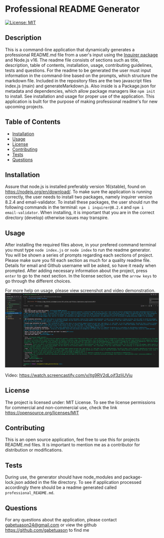 # Professional README Generator 

[![License: MIT](https://img.shields.io/badge/License-MIT-yellow.svg)](https://opensource.org/licenses/MIT)

## Description

This is a command-line application that dynamically generates a professional README.md file from a user's input using the [Inquirer package](https://www.npmjs.com/package/inquirer/v/8.2.4) and Node.js v16. The readme file consists of sections such as title, description, table of contents, installation, usage, contributing guidelines, tests and questions. For the readme to be generated the user must input information in the command-line based on the prompts, which structure the markdown file. Included in the repository files are the two javascript files index.js (main) and generateMarkdown.js. Also inside is a Package.json for metadata and dependencies, which allow package managers like `npm init` to install. See installation and usage for proper use of the application. This application is built for the purpose of making professional readme's for new upcoming projects.

## Table of Contents

- [Installation](#installation)
- [Usage](#usage)
- [License](#license)
- [Contributing](#contributing)
- [Tests](#tests)
- [Questions](#questions)

## Installation

Assure that node.js is installed preferably version 16(stable), found on https://nodejs.org/en/download/. To make sure the application is running correctly, the user needs to install two packages, namely inquirer version 8.2.4 and email-validator. To install these packages, the user should run the following commands in the terminal: `npm i inquirer@8.2.4` and `npm i email-validator`. When installing, it is important that you are in the correct directory (develop) otherwise issues may transpire.

## Usage

After installing the required files above, in your prefered command terminal you must type `node index.js` or `node index` to run the readme generator. You will be shown a series of prompts regarding each sections of project. Please make sure you fill each section as much for a quality readme file. Details for email and Github username will be asked, so have it ready when prompted. After adding necessary information about the project, press `enter` to go to the next section. In the license section, use the `arrow keys` to go through the different choices.  


For more help on usage, please view screenshot and video demonstration.
![screenshot](https://github.com/gabetuason/professional_readme_generator/blob/copyofmain/Develop/images/readmeScreenshot.PNG)

Video: https://watch.screencastify.com/v/itg9RV2dLojf3zIiUVju  

## License

The project is licensed under: MIT License. To see the license permissions for commercial and non-commercial use, check the link https://opensource.org/licenses/MIT

## Contributing

This is an open source application, feel free to use this for projects README.md files. It is important to mention me as a contributor for distribution or modifications.
  
## Tests

During use, the generator should have node_modules and package-lock.json added in the file directory. To see if application processed accordingly there should be a readme generated called `professional_README.md`. 
  
## Questions

For any questions about the application, please contact gabetuason24@gmail.com or view the github https://github.com/gabetuason to find me
